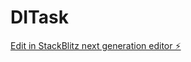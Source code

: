 # DITask

[Edit in StackBlitz next generation editor ⚡️](https://stackblitz.com/~/github.com/dziugassupinis/DITask)